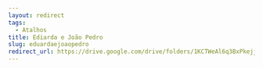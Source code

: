 ```yaml
---
layout: redirect
tags:
  - Atalhos
title: Ediarda e João Pedro
slug: eduardaejoaopedro
redirect_url: https://drive.google.com/drive/folders/1KCTWeAl6q3BxPkejjAhLJEfYJaDT_Qh6?usp=drive_link
---
```


